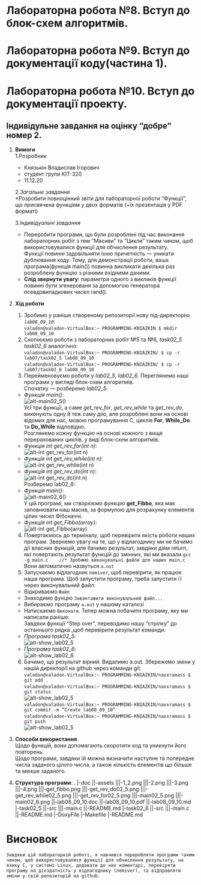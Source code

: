 # **Лабораторна робота №8. Вступ до блок-схем алгоритмів.**

# **Лабораторна робота №9. Вступ до документації коду(частина 1).**

# **Лабораторна робота №10. Вступ до документації проекту.**

## Індивідульне завдання на оцінку “добре” номер 2.

1.	**Вимоги**  
	1.Розробник  
	- Князькін Владислав Ігорович  
	- студент групи КІТ-320  
	- 11.12.20  
		
	2.*Загальне завдання*  
	*Розробити повноцінний звіти для лабораторної роботи “Функції”, що присвячена функціям у двох форматів (+їх презентація у PDF форматі)  
		
	3.*Індивідуальні завдання*  
	 - Переробити програми, що були розроблені під час виконання лабораторних робіт з тем “Масиви” та “Цикли” таким чином, щоб використовувалися функції для обчислення результату.  
	Функції повинні задовільняти їхню причетність — уникати дублювання коду. Тому, для демонстрації роботи, ваша програма(функція main()) повинна викликати декілька раз розроблену функцію з різними вхідними даними.  
	- **Слід звернути увагу**: параметри одного з викликів функції повинні бути згенерованя за допомогою генератора псевдовипадкових чисел rand().  

2.	**Хід роботи**  
	1)	Зробимо у раніше створеному репозиторії нову під-директорію *`lab08_09_10`*:  
	```valadon@valadon-VirtualBox:~ PROGRAMMING-KNIAZKIN $ mkdir lab08_09_10```  
	2)	Cкопіюємо роботи з лабораторних робіт №5 та №6, *task02_5* *task02_6* аналогічно:  
	```valadon@valadon-VirtualBox:~ PROGRAMMING-KNIAZKIN/ $ cp -r lab07/task02_5 lab08_09_10```  
	```valadon@valadon-VirtualBox:~ PROGRAMMING-KNIAZKIN/ $ cp -r lab07/task02_6 lab08_09_10```  
	3)	Перейменовуємо роботи у *lab02_5*,  *lab02_6*. Переглянемо наші програми у вигляді блок-схем алгоритмів.  
	Спочатку — розберемо *lab02_5*:  
	-	*Функція main()*:  
	![alt-main02_5()](assets/main02_5.png)  
	Усі три функції, а саме *get_rev_for*, *get_rev_while* та *get_rev_do*, виконують одну й теж саму дію, але розроблені вони на основі відомих для нас, мовою програмування C, циклів **For**, **While_Do** та **Do_While** відповідно.  
	Розглянемо кожну функцію на основі кожного з вище перерахованих циклів, у виді блок-схем алгоритмів.  
	-	*Функція int get_rev_for(int n)*:  
	![alt-int get_rev_for(int n)](assets/get_rev_for02_5.png)  
	-	*Функція int get_rev_while(int n)*:  
	![alt-int get_rev_while(int n)](assets/get_rev_while02_5.png)  
	-	*Функція int get_rev_do(int n)*:  
	![alt-int get_rev_do(int n)](assets/get_rev_do02_5.png)  
	Розберемо lab02_6:  
	-	*Функція main()*:  
	![alt-main02_6()](assets/main02_6.png)  
	У цій програмі, ми створюємо функцію **get_Fibbo**, яка має заповнювати наш масив, за формулою для розрахунку елементів цілих чисел Фібоначчі.  
	-	*Функція int get_Fibbo(array)*:  
	![alt-int get_Fibbo(array)](assets/get_fibbo.png)  
	4)	Повертаємось до терміналу, щоб перевірити якість роботи наших програм. Звернемо увагу на те, що у відлагоднику ми не бачимо дії власних функцій, але бачимо результат, завдяки діям return, які повертають результат функцій до змінних, які ми вказали.```gcc -g main.c 	//* Зробимо виконувальні файли для наших main.c```  
	       Вони автоматично назвуться ```a.out```  
	5)	Запускаємо відлагодник `nemiver`, щоб перевірити, як працює наша програма. Щоб запустити програму, треба запустити її через виконувальний файл:  
	-	Відкриваємо `Файл`
	-	Знаходимо фунцію `Завантажити виконувальний файл...`
	-	Вибираємо програму `a.out` у нашому каталозі
	-	Натискаємо `Виконати`.
	Тепер можна побачити програму, яку ми написали раніше:  
       Завдяки функції “Step over”, переводимо нашу “стрілку” до останнього рядка ,щоб перевірити результат команди.  
       -	*Програма task02_5*:  
       ![alt-show_lab02_5](assets/1_2.png)  
       -	*Програма task02_6*:  
       ![alt-show_lab02_6](assets/2.png)  
       6)	Бачимо, що результат вірний. Видалимо a.out. Збережемо зміни у нашій директорії на github через команди git:  
	```valadon@valadon-VirtualBox:~ PROGRAMMING-KNIAZKIN/naxxramass $ git add .```  
	```valadon@valadon-VirtualBox:~ PROGRAMMING-KNIAZKIN/naxxramass $ git status```  
	![alt-show_lab02_5](assets/3.png)  
	```valadon@valadon-VirtualBox:~ PROGRAMMING-KNIAZKIN/naxxramass $ git commit -m “Create lab08_09_10”```  
	```valadon@valadon-VirtualBox:~ PROGRAMMING-KNIAZKIN/naxxramass $ git push```  
	![alt-show_lab02_5](assets/4.png)  
3.	**Способи використання**  
	Щодо функцій, вони допомагають скоротити код та уникнути його повторень.  
	Щодо програми, завдяки їй можна визначити наступне та попереднє числа заданого цілого числа, а також кількість елементів що більше та менше заданого.
4.	**Структура програми**:
.
|-doc
||-assets
|||-1_2.png
|||-2.png
|||-3.png
|||-4.png
|||-get_fibbo.png
|||-get_rev_do02_5.png
|||-get_rev_while02_5.png
|||-get_rev_for02_5.png
|||-main02_5.png
|||-main02_6.png
||-lab08_09_10.doc
||-lab08_09_10.pdf
||-lab08_09_10.md
|-task02_5
||-src
|||-main.c
||-README.md
|-task02_6
||-src
|||-main.c
||-README.md
|-DoxyFile
|-Makefile
|-README.md
#	**Висновок**
	Завдяки цій лабораторній роботі, я навчився переробляти програми таким  чином, щоб використовувалися функції для обчислення результату, на язику C, у системі Linux, додавати до них коментарі, перевіряти програму на дієздатність у відлагоднику (nemiver), та відправляти зміни у свій репозиторій на github.
	
